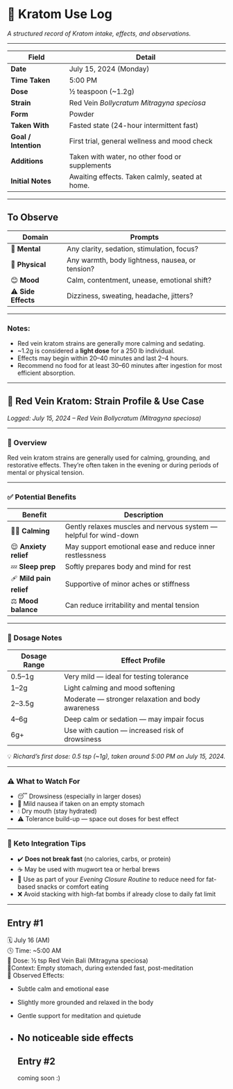 # 🌿 Kratom Use Log  
*A structured record of Kratom intake, effects, and observations.*

---

| Field               | Detail                                                   |
|--------------------|----------------------------------------------------------|
| **Date**           | July 15, 2024 (Monday)  
| **Time Taken**     | 5:00 PM  
| **Dose**           | ½ teaspoon (~1.2g)  
| **Strain**         | Red Vein *Bollycratum Mitragyna speciosa*  
| **Form**           | Powder  
| **Taken With**     | Fasted state (24-hour intermittent fast)  
| **Goal / Intention** | First trial, general wellness and mood check  
| **Additions**      | Taken with water, no other food or supplements  
| **Initial Notes**  | Awaiting effects. Taken calmly, seated at home.  

---

## To Observe

| Domain         | Prompts                                              |
|----------------|-------------------------------------------------------|
| 🧠 **Mental**      | Any clarity, sedation, stimulation, focus?  
| 💪 **Physical**    | Any warmth, body lightness, nausea, or tension?  
| 😊 **Mood**        | Calm, contentment, unease, emotional shift?  
| ⚠️ **Side Effects** | Dizziness, sweating, headache, jitters?

---

### Notes:
- Red vein kratom strains are generally more calming and sedating.  
- ~1.2g is considered a **light dose** for a 250 lb individual.  
- Effects may begin within 20–40 minutes and last 2–4 hours.  
- Recommend no food for at least 30–60 minutes after ingestion for most efficient absorption.

---
## 🌿 Red Vein Kratom: Strain Profile & Use Case  
*Logged: July 15, 2024 – Red Vein Bollycratum (Mitragyna speciosa)*

---

### 🔬 Overview  
Red vein kratom strains are generally used for calming, grounding, and restorative effects. They’re often taken in the evening or during periods of mental or physical tension.

---

### ✅ Potential Benefits  
| Benefit              | Description                                                                 |
|----------------------|------------------------------------------------------------------------------|
| 🧘‍♂️ **Calming**            | Gently relaxes muscles and nervous system — helpful for wind-down  
| 😌 **Anxiety relief**      | May support emotional ease and reduce inner restlessness  
| 💤 **Sleep prep**           | Softly prepares body and mind for rest  
| 🩹 **Mild pain relief**     | Supportive of minor aches or stiffness  
| ⚖️ **Mood balance**        | Can reduce irritability and mental tension  

---

### 🧠 Dosage Notes  

| Dosage Range   | Effect Profile                          |
|----------------|------------------------------------------|
| 0.5–1g         | Very mild — ideal for testing tolerance  
| 1–2g           | Light calming and mood softening  
| 2–3.5g         | Moderate — stronger relaxation and body awareness  
| 4–6g           | Deep calm or sedation — may impair focus  
| 6g+            | Use with caution — increased risk of drowsiness  

💡 *Richard’s first dose: 0.5 tsp (~1g), taken around 5:00 PM on July 15, 2024.*

---

### ⚠️ What to Watch For  
- 😴 Drowsiness (especially in larger doses)  
- 🤢 Mild nausea if taken on an empty stomach  
- 💧 Dry mouth (stay hydrated)  
- ⚠️ Tolerance build-up — space out doses for best effect  

---

### 🔄 Keto Integration Tips  
- ✔️ **Does not break fast** (no calories, carbs, or protein)  
- ☕ May be used with mugwort tea or herbal brews  
- 🧠 Use as part of your *Evening Closure Routine* to reduce need for fat-based snacks or comfort eating  
- ❌ Avoid stacking with high-fat bombs if already close to daily fat limit  

---

## Entry #1

🗓️ July 16 (AM)  
🕓 Time: ~5:00 AM  
🧪 Dose: ½ tsp Red Vein Bali (Mitragyna speciosa)  
📍Context: Empty stomach, during extended fast, post-meditation  
🧠 Observed Effects:  
- Subtle calm and emotional ease  
- Slightly more grounded and relaxed in the body  
- Gentle support for meditation and quietude  
- No noticeable side effects
  ---

  ## Entry #2

  coming soon :)
